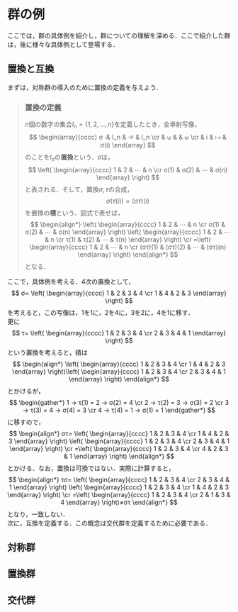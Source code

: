# 群の例

ここでは，群の具体例を紹介し，群についての理解を深める．ここで紹介した群は，後に様々な具体例として登場する．

## 置換と互換

まずは，対称群の導入のために置換の定義を与えよう．

> ### 置換の定義
>
> $n$個の数字の集合$I_n = \lbrace 1,2,\ldots,n\rbrace$を定義したとき，全単射写像，
> $$
> \begin{array}{cccc}
>    σ :& I_n & → & I_n \cr
>      & ⟒   &    & ⟒   \cr
>      & i   & ↦  & σ(i)
> \end{array}
> $$
> のことを$I_n$の**置換**という．$σ$は，
> $$
> \left(
> \begin{array}{cccc}
>    1 & 2 & ⋯ & n \cr
>    σ(1) & σ(2) & ⋯ & σ(n)
> \end{array}
> \right)
> $$
> と表される．そして，置換$σ,τ$の合成，
> $$
>   σ(τ(i)) = (στ)(i)
> $$
> を置換の**積**という．図式で表せば，
> $$
> \begin{align*}
> \left(
> \begin{array}{cccc}
>    1 & 2 & ⋯ & n \cr
>    σ(1) & σ(2) & ⋯ & σ(n)
> \end{array}
> \right)
> \left(
> \begin{array}{cccc}
>    1 & 2 & ⋯ & n \cr
>    τ(1) & τ(2) & ⋯ & τ(n)
> \end{array}
> \right)
> \cr
> =\left(
> \begin{array}{cccc}
>    1 & 2 & ⋯ & n \cr
>    (στ)(1) & (στ)(2) & ⋯ & (στ)(n)
> \end{array}
> \right)
>\end{align*}
> $$
> となる．

ここで，具体例を考える．$4$次の置換として，
$$
σ=
\left(
\begin{array}{cccc}
   1 & 2 & 3 & 4 \cr 
   1 & 4 & 2 & 3
\end{array}
\right)
$$
を考えると，この写像は，$1$を$1$に，$2$を$4$に，$3$を$2$に，$4$を$1$に移す．
<br>
更に
$$
τ=
\left(
\begin{array}{cccc}
   1 & 2 & 3 & 4 \cr
   2 & 3 & 4 & 1
\end{array}
\right)
$$
という置換を考えると，積は
$$
\begin{align*}
    \left(
\begin{array}{cccc}
   1 & 2 & 3 & 4 \cr
   1 & 4 & 2 & 3
\end{array}
\right)\left(
\begin{array}{cccc}
   1 & 2 & 3 & 4 \cr
   2 & 3 & 4 & 1
\end{array}
\right)
\end{align*}
$$
とかけるが，
$$
\begin{gather*}
1 → τ(1) = 2 → σ(2) = 4 \cr
2 → τ(2) = 3 → σ(3) = 2 \cr
3 → τ(3) = 4 → σ(4) = 3 \cr
4 → τ(4) = 1 → σ(1) = 1
\end{gather*}
$$
に移すので，
$$
\begin{align*}
στ=
\left(
\begin{array}{cccc}
   1 & 2 & 3 & 4 \cr
   1 & 4 & 2 & 3
\end{array}
\right)
\left(
\begin{array}{cccc}
   1 & 2 & 3 & 4 \cr
   2 & 3 & 4 & 1
\end{array}
\right)
\cr
=\left(
\begin{array}{cccc}
   1 & 2 & 3 & 4 \cr
   4 & 2 & 3 & 1
\end{array}
\right)
\end{align*}
$$
とかける．なお，置換は可換ではない．実際に計算すると，
$$
\begin{align*}
τσ=
\left(
\begin{array}{cccc}
   1 & 2 & 3 & 4 \cr
   2 & 3 & 4 & 1
\end{array}
\right)
\left(
\begin{array}{cccc}
   1 & 2 & 3 & 4 \cr
   1 & 4 & 2 & 3
\end{array}
\right)
\cr
=\left(
\begin{array}{cccc}
   1 & 2 & 3 & 4 \cr
   2 & 1 & 3 & 4
\end{array}
\right)≠στ
\end{align*}
$$
となり，一致しない．
<br>
次に，互換を定義する．この概念は交代群を定義するために必要である．

## 対称群

## 置換群

## 交代群
